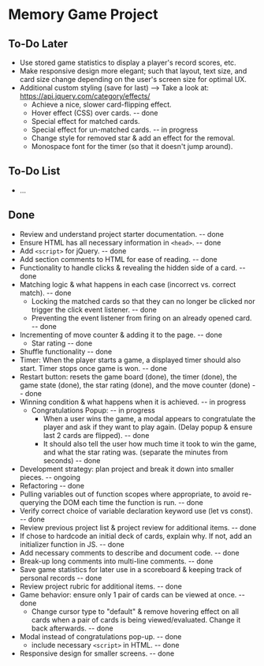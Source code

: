 # Memory Game Project

## To-Do Later
* Use stored game statistics to display a player's record scores, etc.
* Make responsive design more elegant; such that layout, text size, and card size change depending on the user's screen size for optimal UX.
* Additional custom styling (save for last) --> Take a look at: https://api.jquery.com/category/effects/
    * Achieve a nice, slower card-flipping effect.
    * Hover effect (CSS) over cards. -- done
    * Special effect for matched cards.
    * Special effect for un-matched cards. -- in progress
    * Change style for removed star & add an effect for the removal.
    * Monospace font for the timer (so that it doesn't jump around).


## To-Do List
* ...

## Done

* Review and understand project starter documentation. -- done
* Ensure HTML has all necessary information in `<head>`. -- done
* Add `<script>` for jQuery. -- done
* Add section comments to HTML for ease of reading. -- done
* Functionality to handle clicks & revealing the hidden side of a card. -- done
* Matching logic & what happens in each case (incorrect vs. correct match). -- done
    * Locking the matched cards so that they can no longer be clicked nor trigger the click event listener. -- done
    * Preventing the event listener from firing on an already opened card. -- done
* Incrementing of move counter & adding it to the page. -- done
    * Star rating -- done
* Shuffle functionality -- done
* Timer: When the player starts a game, a displayed timer should also start. Timer stops once game is won. -- done
* Restart button: resets the game board (done), the timer (done), the game state (done), the star rating (done), and the move counter (done) -- done
* Winning condition & what happens when it is achieved. -- in progress
    * Congratulations Popup: -- in progress
        * When a user wins the game, a modal appears to congratulate the player and ask if they want to play again. (Delay popup & ensure last 2 cards are flipped). -- done
        * It should also tell the user how much time it took to win the game, and what the star rating was. (separate the minutes from seconds) -- done
* Development strategy: plan project and break it down into smaller pieces. -- ongoing
* Refactoring -- done
* Pulling variables out of function scopes where appropriate, to avoid re-querying the DOM each time the function is run. -- done
* Verify correct choice of variable declaration keyword use (let vs const). -- done
* Review previous project list & project review for additional items. -- done
* If chose to hardcode an initial deck of cards, explain why. If not, add an initializer function in JS. -- done
* Add necessary comments to describe and document code. -- done
* Break-up long comments into multi-line comments. -- done
* Save game statistics for later use in a scoreboard & keeping track of personal records -- done
* Review project rubric for additional items. -- done
* Game behavior: ensure only 1 pair of cards can be viewed at once. -- done
    * Change cursor type to "default" & remove hovering effect on all cards when a pair of cards is being viewed/evaluated. Change it back afterwards. -- done
* Modal instead of congratulations pop-up. -- done
    * include necessary `<script>` in HTML. -- done
* Responsive design for smaller screens. -- done

